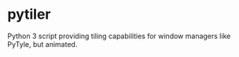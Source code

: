 # pytiler
Python 3 script providing tiling capabilities for window managers like PyTyle, but animated. 
